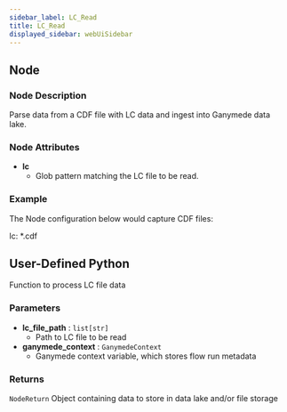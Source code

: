 ```yaml
---
sidebar_label: LC_Read
title: LC_Read
displayed_sidebar: webUiSidebar
---
```


## Node

### Node Description

Parse data from a CDF file with LC data and ingest into Ganymede data lake.

### Node Attributes

- **lc**
  - Glob pattern matching the LC file to be read.

### Example

The Node configuration below would capture CDF files:

lc: *.cdf

## User-Defined Python

Function to process LC file data

### Parameters

- **lc_file_path** : `list[str]`
  - Path to LC file to be read
- **ganymede_context** : `GanymedeContext`
  - Ganymede context variable, which stores flow run metadata

### Returns

`NodeReturn`
  Object containing data to store in data lake and/or file storage
